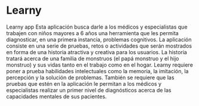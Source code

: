 # Learny
Learny app    Esta aplicación busca darle a los médicos y especialistas que trabajen con niños mayores a 6 años una herramienta que les permita diagnosticar, en una primera instancia, problemas cognitivos. La aplicación consiste en una serie de pruebas, retos o actividades que serán mostrados en forma de una historia atractiva y creativa para los usuarios. La historia tratará acerca de una familia de monstruos (el papá monstruo y el hijo monstruo) y sus vidas tanto en el trabajo como en el hogar. Learny requiere poner a prueba habilidades intelectuales como la memoria, la imitación, la percepción y la solución de problemas. También se requiere que las pruebas que estén en la aplicación le permitan a los médicos y especialistas realizar un primer nivel de diagnósticos acerca de las capacidades mentales de sus pacientes. 
